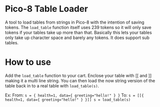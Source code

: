 # Pico-8 Table Loader
A tool to load tables from strings in Pico-8 with the intention of saving tokens. The `load_table` function itself uses 239 tokens so it will only save tokens if your tables take up more than that.
Basically this lets your tables only take up character space and barely any tokens. It does support sub tables.
# How to use
Add the `load_table` function to your cart. Enclose your table with \[\[ and \]\] making it a multi line string.
You can then load the now string version of the table back in to a real table with `load_table(s)`.

Ex:
From: ```s = {
  health=1,
  data={
    greeting="hello!"
  }
}```
To: ```s = [[{
  health=1,
  data={
    greeting="hello!"
  }
}]]
s = load_table(s)```
